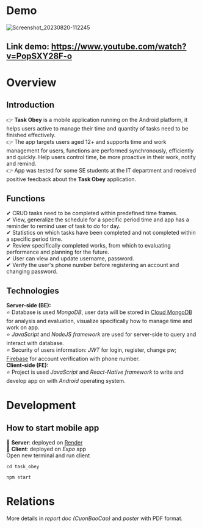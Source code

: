 # Demo
![Screenshot_20230820-112245](https://github.com/Tuan2210/N10_KLTN_TaskObey/assets/84191285/71f3174e-533f-4dc6-95f5-9b7002c43a0e)
## Link demo: https://www.youtube.com/watch?v=PopSXY28F-o

# Overview
## Introduction
  👉 __Task Obey__ is a mobile application running on the Android platform, it helps users active to manage their time and quantity of tasks need to be finished effectively. <br>
  👉 The app targets users aged 12+ and supports time and work management for users, functions are performed synchronously, efficiently and quickly. Help users control time, be more proactive in their work, notify and remind. <br>
  👉 App was tested for some SE students at the IT department and received positive feedback about the __Task Obey__ application.
## Functions
  ✔ CRUD tasks need to be completed within predefined time frames. <br>
  ✔ View, generalize the schedule for a specific period time and app has a reminder to remind user of task to do for day. <br>
  ✔ Statistics on which tasks have been completed and not completed within a specific period time. <br>
  ✔ Review specifically completed works, from which to evaluating performance and planning for the future. <br>
  ✔ User can view and update username, password. <br>
  ✔ Verify the user's phone number before registering an account and changing password. <br>
## Technologies
  __Server-side (BE):__ <br>
  ⭐ Database is used _MongoDB_, user data will be stored in [Cloud MongoDB](https://cloud.mongodb.com) for analysis and evaluation, visualize specifically how to manage time and work on app. <br>
  ⭐ _JavaScript_ and _NodeJS framework_ are used for server-side to query and interact with database. <br>
  ⭐ Security of users information: _JWT_ for login, register, change pw; [Firebase](https://firebase.google.com) for account verification with phone number. <br>
  __Client-side (FE):__ <br>
  ⭐ Project is used _JavaScript_ and _React-Native framework_ to write and develop app on with _Android_ operating system. <br>

# Development
## How to start mobile app
  📁 __Server__: deployed on [Render](https://render.com/) <br>
  📁 __Client__: deployed on _Expo_ app <br>
  Open new terminal and run client
```
cd task_obey
```
```
npm start
```
# Relations
More details in _report doc (CuonBaoCao)_ and _poster_ with PDF format.
